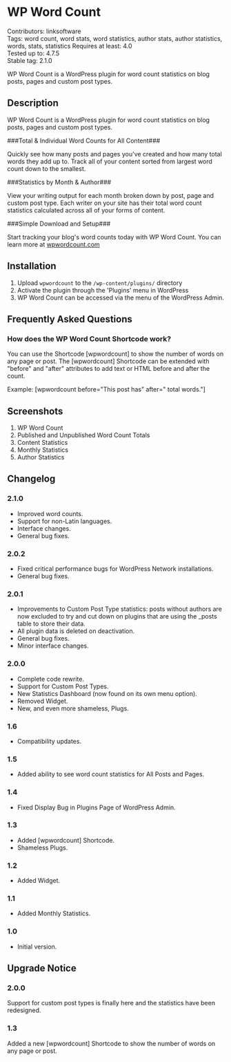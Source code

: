 # WP Word Count
Contributors: linksoftware  
Tags: word count, word stats, word statistics, author stats, author statistics, words, stats, statistics
Requires at least: 4.0  
Tested up to: 4.7.5  
Stable tag: 2.1.0

WP Word Count is a WordPress plugin for word count statistics on blog posts, pages and custom post types.

## Description

WP Word Count is a WordPress plugin for word count statistics on blog posts, pages and custom post types.

###Total & Individual Word Counts for All Content###

Quickly see how many posts and pages you've created and how many total words they add up to. Track all of your content sorted from largest word count down to the smallest.

###Statistics by Month & Author###

View your writing output for each month broken down by post, page and custom post type. Each writer on your site has their total word count statistics calculated across all of your forms of content.

###Simple Download and Setup###

Start tracking your blog's word counts today with WP Word Count. You can learn more at [wpwordcount.com](http://wpwordcount.com)

## Installation

1. Upload `wpwordcount` to the `/wp-content/plugins/` directory
2. Activate the plugin through the 'Plugins' menu in WordPress
3. WP Word Count can be accessed via the menu of the WordPress Admin.

## Frequently Asked Questions

### How does the WP Word Count Shortcode work?

You can use the Shortcode [wpwordcount] to show the number of words on any page or post. The [wpwordcount] Shortcode 
can be extended with "before" and "after" attributes to add text or HTML before and after the count.

Example: [wpwordcount before="This post has" after=" total words."]

## Screenshots

1. WP Word Count
2. Published and Unpublished Word Count Totals
3. Content Statistics
4. Monthly Statistics
5. Author Statistics

## Changelog

### 2.1.0
* Improved word counts.
* Support for non-Latin languages.
* Interface changes.
* General bug fixes.

### 2.0.2
* Fixed critical performance bugs for WordPress Network installations.
* General bug fixes.

### 2.0.1
* Improvements to Custom Post Type statistics: posts without authors are now excluded to try and cut down on plugins that are using the _posts table to store their data.
* All plugin data is deleted on deactivation.
* General bug fixes.
* Minor interface changes.

### 2.0.0
* Complete code rewrite.
* Support for Custom Post Types.
* New Statistics Dashboard (now found on its own menu option).
* Removed Widget.
* New, and even more shameless, Plugs.

### 1.6
* Compatibility updates.

### 1.5
* Added ability to see word count statistics for All Posts and Pages.

### 1.4
* Fixed Display Bug in Plugins Page of WordPress Admin.

### 1.3
* Added [wpwordcount] Shortcode.
* Shameless Plugs.

### 1.2
* Added Widget.

### 1.1
* Added Monthly Statistics.

### 1.0
* Initial version.

## Upgrade Notice

### 2.0.0
Support for custom post types is finally here and the statistics have been redesigned.

### 1.3
Added a new [wpwordcount] Shortcode to show the number of words on any page or post.